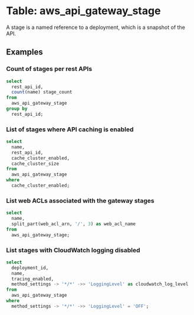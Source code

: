 # Table: aws_api_gateway_stage

A stage is a named reference to a deployment, which is a snapshot of the API.

## Examples

### Count of stages per rest APIs

```sql
select
  rest_api_id,
  count(name) stage_count
from
  aws_api_gateway_stage
group by
  rest_api_id;
```


### List of stages where API caching is enabled

```sql
select
  name,
  rest_api_id,
  cache_cluster_enabled,
  cache_cluster_size
from
  aws_api_gateway_stage
where
  cache_cluster_enabled;
```


### List web ACLs associated with the gateway stages

```sql
select
  name,
  split_part(web_acl_arn, '/', 3) as web_acl_name
from
  aws_api_gateway_stage;
```


### List stages with CloudWatch logging disabled

```sql
select
  deployment_id,
  name,
  tracing_enabled,
  method_settings -> '*/*' ->> 'LoggingLevel' as cloudwatch_log_level
from
  aws_api_gateway_stage
where
  method_settings -> '*/*' ->> 'LoggingLevel' = 'OFF';
```
